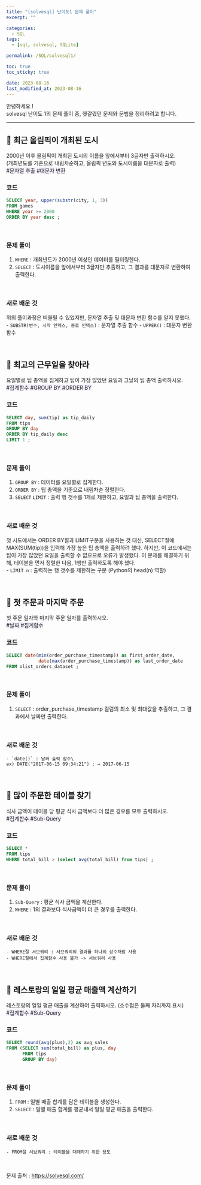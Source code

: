 ```yaml
---
title: "[solvesql] 난이도1 문제 풀이"
excerpt: ""

categories:
  - SQL
tags:
  - [sql, solvesql, SQLite]

permalink: /SQL/solvesql1/

toc: true
toc_sticky: true

date: 2023-08-16
last_modified_at: 2023-08-16
---
```

안녕하세요 !\
solvesql 난이도 1의 문제 풀이 중, 헷갈렸던 문제와 문법을 정리하려고 합니다.

-----------------

## 🏁 최근 올림픽이 개최된 도시
2000년 이후 올림픽이 개최된 도시의 이름을 앞에서부터 3글자만 출력하시오.\
(개최년도를 기준으로 내림차순하고, 올림픽 년도와 도시이름을 대문자로 출력)\
<span style="background-color:#f5f0ff">\#문자열 추출 #대문자 변환</span>


### 코드
```sql
SELECT year, upper(substr(city, 1, 3))
FROM games
WHERE year >= 2000
ORDER BY year desc ;
```
<br>

### 문제 풀이
1. `WHERE` : 개최년도가 2000년 이상인 데이터를 필터링한다.
2. `SELECT` : 도시이름을 앞에서부터 3글자만 추출하고, 그 결과를 대문자로 변환하여 출력한다.
<br>

### 새로 배운 것
위의 풀이과정은 떠올릴 수 있었지만, 문자열 추출 및 대문자 변환 함수를 알지 못했다.\
	- `SUBSTR(변수, 시작 인덱스, 종료 인덱스)` : 문자열 추출 함수
	- `UPPER()` : 대문자 변환 함수

<br>

## 🏁 최고의 근무일을 찾아라
요일별로 팁 총액을 집계하고 팁이 가장 많았던 요일과 그날의 팁 총액 출력하시오.\
<span style="background-color:#f5f0ff">\#집계함수 #GROUP BY #ORDER BY</span>


### 코드
```sql  
SELECT day, sum(tip) as tip_daily
FROM tips
GROUP BY day
ORDER BY tip_daily desc
LIMIT 1 ;
```
<br>

### 문제 풀이
1. `GROUP BY` : 데이터를 요일별로 집계한다.
2. `ORDER BY` : 팁 총액을 기준으로 내림차순 정렬한다.
3. `SELECT` `LIMIT` : 출력 행 갯수를 1개로 제한하고, 요일과 팁 총액을 출력한다.

<br>

### 새로 배운 것
첫 시도에서는 ORDER BY절과 LIMIT구문을 사용하는 것 대신, SELECT절에 MAX(SUM(tip))을 입력해 가장 높은 팁 총액을 출력하려 했다. 하지만, 이 코드에서는 팁이 가장 많았던 요일을 출력할 수 없으므로 오류가 발생했다. 이 문제를 해결하기 위해, 테이블을 먼저 정렬한 다음, 1행만 출력하도록 해야 했다.\
	- `LIMIT n` : 출력하는 행 갯수를 제한하는 구문 (Python의 head(n) 역할)

<br>

## 🏁 첫 주문과 마지막 주문
첫 주문 일자와 마지막 주문 일자를 출력하시오.\
<span style="background-color:#f5f0ff">\#날짜 #집계함수</span>


### 코드
```sql
SELECT date(min(order_purchase_timestamp)) as first_order_date,
			date(max(order_purchase_timestamp)) as last_order_date
FROM olist_orders_dataset ;
```
<br>

### 문제 풀이
1. `SELECT` : order_purchase_timestamp 컬럼의 최소 및 최대값을 추출하고, 그 결과에서 날짜만 출력한다.
<br>

### 새로 배운 것
	- `date()` : 날짜 출력 함수\
	ex) DATE("2017-06-15 09:34:21") ; → 2017-06-15

<br>

## 🏁 많이 주문한 테이블 찾기
식사 금액이 테이블 당 평균 식사 금액보다 더 많은 경우를 모두 출력하시오.\
<span style="background-color:#f5f0ff">\#집계합수 #Sub-Query</span>

### 코드
```sql
SELECT *
FROM tips
WHERE total_bill > (select avg(total_bill) from tips) ;
```
<br>

### 문제 풀이
1. `Sub-Query` : 평균 식사 금액을 계산한다.
2. `WHERE` : 1의 결과보다 식사금액이 더 큰 경우를 출력한다. 
<br>

### 새로 배운 것
	- WHERE절 서브쿼리 : 서브쿼리의 결과를 하나의 상수처럼 사용
	- WHERE절에서 집계함수 사용 불가 -> 서브쿼리 사용

<br>

## 🏁 레스토랑의 일일 평균 매출액 계산하기
레스토랑의 일일 평균 매출을 계산하여 출력하시오. (소수점은 둘째 자리까지 표시)\
<span style="background-color:#f5f0ff">\#집계합수 #Sub-Query</span>

### 코드
```sql
SELECT round(avg(plus),2) as avg_sales
FROM (SELECT sum(total_bill) as plus, day 
      FROM tips 
      GROUP BY day)
```
<br>

### 문제 풀이
1. `FROM` : 일별 매출 합계를 담은 테이블을 생성한다.
2. `SELECT` : 일별 매출 합계를 평균내서 일일 평균 매출을 출력한다.
<br>

### 새로 배운 것
	- FROM절 서브쿼리 : 테이블을 대체하기 위한 용도

<br>

문제 출처 : <https://solvesql.com/>
 





